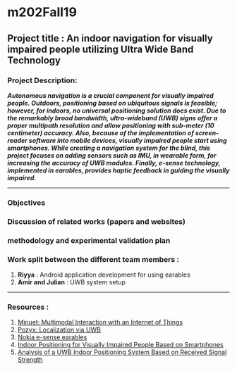 # m202Fall19

## Project title : An indoor navigation for visually impaired people utilizing Ultra Wide Band Technology 

### Project Description: 
***Autonomous navigation is a crucial component for visually impaired people. Outdoors, positioning based on ubiquitous signals is feasible; however, for indoors, no universal positioning solution does exist. Due to the remarkably broad bandwidth, ultra-wideband (UWB) signs offer a proper multipath resolution and allow positioning with sub-meter (10 centimeter) accuracy. 
Also, because of the implementation of screen-reader software into mobile devices, visually impaired people start using smartphones. While creating a navigation system for the blind, this project focuses on adding sensors such as IMU, in wearable form, for increasing the accuracy of UWB modules. Finally, e-sense technology, implemented in earables, provides haptic feedback in guiding the visually impaired.*** 

---
### Objectives 
### Discussion of related works (papers and websites)
### methodology and experimental validation plan
### Work split between the different team members :
1. **Riyya** : Android application development for using earables
2. **Amir and Julian** : UWB system setup

---

### Resources : 
1. [Minuet: Multimodal Interaction with an Internet of Things](http://www.guoanhong.com/papers/SUI19-Minuet.pdf)
2. [Pozyx: Localization via UWB](https://www.pozyx.io)
3. [Nokia e-sense earables ](http://www.esense.io)
4. [Indoor Positioning for Visually Impaired People Based on Smartphones](https://link.springer.com/chapter/10.1007/978-3-319-08596-8_68) 
5. [Analysis of a UWB Indoor Positioning System Based on Received Signal Strength](https://www.researchgate.net/profile/Klaus_Witrisal/publication/224699315_Analysis_of_a_UWB_Indoor_Positioning_System_Based_on_Received_Signal_Strength/links/5714ad0508aeff315ba36700.pdf)
